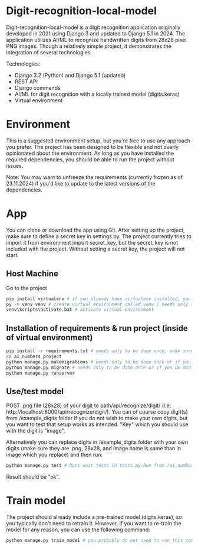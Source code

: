# Digit-recognition-local-model

Digit-recognition-local-model is a digit recognition application originally developed in 2021 using Django 3 and updated to Django 5.1 in 2024. The application utilizes AI/ML to recognize handwritten digits from 28x28 pixel PNG images. Though a relatively simple project, it demonstrates the integration of several technologies.

Technologies:
- Django 3.2 (Python) and Django 5.1 (updated)
- REST API
- Django commands
- AI/ML for digit recognition with a locally trained model (digits.keras)
- Virtual environment

# Environment

This is a suggested environment setup, but you're free to use any approach you prefer. The project has been designed to be flexible and not overly opinionated about the environment. As long as you have installed the required dependencies, you should be able to run the project without issues.

Note: You may want to unfreeze the requirements (currently frozen as of 23.11.2024) if you'd like to update to the latest versions of the dependencies.

# App

You can clone or download the app using Git.
After setting up the project, make sure to define a secret key in settings.py. The project currently tries to import it from environment import secret_key, but the secret_key is not included with the project. Without setting a secret key, the project will not start.

## Host Machine

Go to the project

```bash
pip install virtualenv # if you already have virtualenv installed, you can skip this most likely
py -m venv venv # create virtual environment called venv / needs only to be done once
venv\Scripts\activate.bat # activate virtual environment
```

## Installation of requirements & run project (inside of virtual environment)

```bash
pip install -r requirements.txt # needs only to be done once, make sure you have activated your virtual environment and are inside of it.
cd ai_numbers_project
python manage.py makemigrations # needs only to be done once or if you do modifications to the db models
python manage.py migrate # needs only to be done once or if you do modifications to the db models
python manage.py runserver
```


## Use/test model

POST .png file (28x28) of your digit to path/api/recognize/digit/ (i.e: http://localhost:8000/api/recognize/digit/). You can of course copy digit(s) from /example_digits folder if you do not wish to make your own digits, but you want to test that setup works as intended. "Key" which you should use with the digit is "image".

Alternatively you can replace digits in /example_digits folder with your own digits (make sure they are .png, 28x28, and image name is same than in image which you replace) and then run:

```bash
python manage.py test # Runs unit tests in tests.py Run from /ai_numbers_project
```

Result should be "ok".


# Train model

The project should already include a pre-trained model (digits.keras), so you typically don't need to retrain it. However, if you want to re-train the model for any reason, you can use the following command:

```bash
python manage.py train_model # you probably do not need to run this command
```

